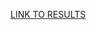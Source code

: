 [LINK TO RESULTS](https://docs.google.com/forms/d/1az-2WOu6tyGB380Xr7Yx8tzFPrhYPbLnAr4tBwOOL1Q/edit#responses)
